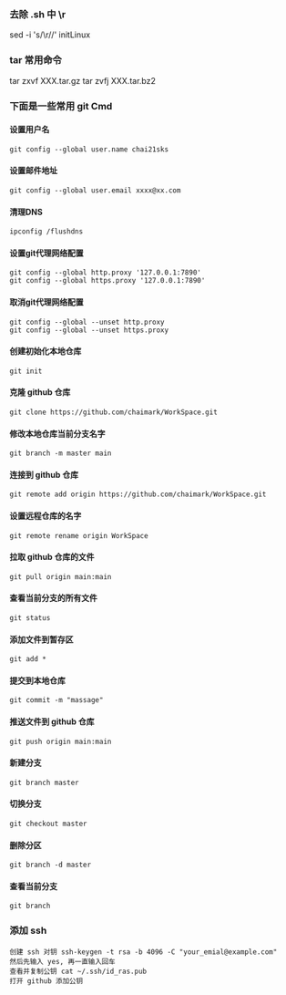 ### 去除 .sh 中 \r
sed -i 's/\r//' initLinux

### tar 常用命令
tar zxvf XXX.tar.gz
tar zvfj XXX.tar.bz2

### 下面是一些常用 git Cmd
#### 设置用户名
	git config --global user.name chai21sks
#### 设置邮件地址
	git config --global user.email xxxx@xx.com
#### 清理DNS
	ipconfig /flushdns
#### 设置git代理网络配置
	git config --global http.proxy '127.0.0.1:7890'
	git config --global https.proxy '127.0.0.1:7890'
#### 取消git代理网络配置
	git config --global --unset http.proxy
	git config --global --unset https.proxy
#### 创建初始化本地仓库
	git init
#### 克隆 github 仓库
	git clone https://github.com/chaimark/WorkSpace.git
#### 修改本地仓库当前分支名字
	git branch -m master main
#### 连接到 github 仓库
	git remote add origin https://github.com/chaimark/WorkSpace.git
#### 设置远程仓库的名字
	git remote rename origin WorkSpace
#### 拉取 github 仓库的文件
	git pull origin main:main
#### 查看当前分支的所有文件
	git status
#### 添加文件到暂存区
	git add *
#### 提交到本地仓库
	git commit -m "massage"
#### 推送文件到 github 仓库
	git push origin main:main
#### 新建分支
	git branch master
#### 切换分支
	git checkout master
#### 删除分区
	git branch -d master
#### 查看当前分支
	git branch

### 添加 ssh
	创建 ssh 对钥 ssh-keygen -t rsa -b 4096 -C "your_emial@example.com"
	然后先输入 yes, 再一直输入回车
	查看并复制公钥 cat ~/.ssh/id_ras.pub
	打开 github 添加公钥

